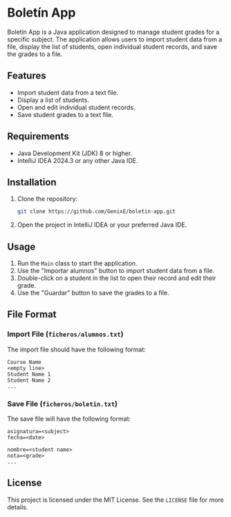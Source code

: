 # Boletín App

Boletín App is a Java application designed to manage student grades for a specific subject. The application allows users to import student data from a file, display the list of students, open individual student records, and save the grades to a file.

## Features

- Import student data from a text file.
- Display a list of students.
- Open and edit individual student records.
- Save student grades to a text file.

## Requirements

- Java Development Kit (JDK) 8 or higher.
- IntelliJ IDEA 2024.3 or any other Java IDE.

## Installation

1. Clone the repository:
    ```sh
    git clone https://github.com/GenixE/boletin-app.git
    ```
2. Open the project in IntelliJ IDEA or your preferred Java IDE.

## Usage

1. Run the `Main` class to start the application.
2. Use the "Importar alumnos" button to import student data from a file.
3. Double-click on a student in the list to open their record and edit their grade.
4. Use the "Guardar" button to save the grades to a file.

## File Format

### Import File (`ficheros/alumnos.txt`)

The import file should have the following format:
```
Course Name
<empty line>
Student Name 1
Student Name 2
...
```

### Save File (`ficheros/boletin.txt`)

The save file will have the following format:
```
asignatura=<subject>
fecha=<date>

nombre=<student name>
nota=<grade>
...
```

## License

This project is licensed under the MIT License. See the `LICENSE` file for more details.
